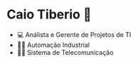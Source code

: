 # Caio Tiberio 👋


- 💻 Análista e Gerente de Projetos de TI 
- 👨‍💻 Automação Industrial
- 👨‍💻 Sistema de Telecomunicação

